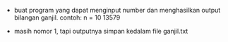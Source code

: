 - buat program yang dapat menginput 
number dan menghasilkan output
bilangan ganjil.
contoh:
n = 10
13579

- masih nomor 1, tapi outputnya
simpan kedalam file ganjil.txt
